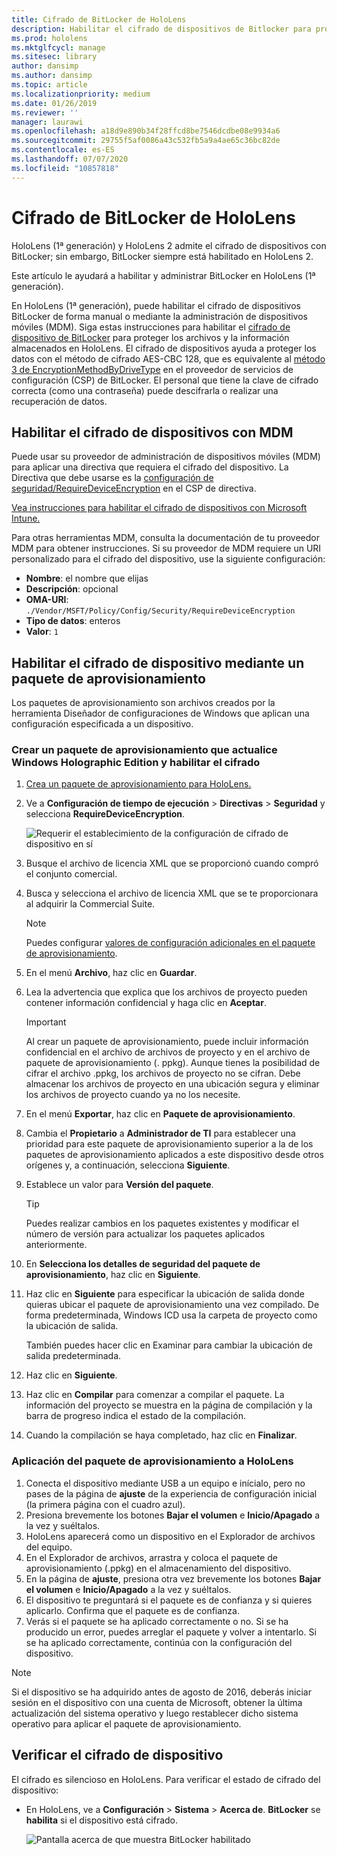 ```yaml
---
title: Cifrado de BitLocker de HoloLens
description: Habilitar el cifrado de dispositivos de Bitlocker para proteger los archivos almacenados en HoloLens
ms.prod: hololens
ms.mktglfcycl: manage
ms.sitesec: library
author: dansimp
ms.author: dansimp
ms.topic: article
ms.localizationpriority: medium
ms.date: 01/26/2019
ms.reviewer: ''
manager: laurawi
ms.openlocfilehash: a18d9e890b34f28ffcd8be7546dcdbe08e9934a6
ms.sourcegitcommit: 29755f5af0086a43c532fb5a9a4ae65c36bc82de
ms.contentlocale: es-ES
ms.lasthandoff: 07/07/2020
ms.locfileid: "10857818"
---
```

# Cifrado de BitLocker de HoloLens

HoloLens (1ª generación) y HoloLens 2 admite el cifrado de dispositivos con BitLocker; sin embargo, BitLocker siempre está habilitado en HoloLens 2.

Este artículo le ayudará a habilitar y administrar BitLocker en HoloLens (1ª generación).

En HoloLens (1ª generación), puede habilitar el cifrado de dispositivos BitLocker de forma manual o mediante la administración de dispositivos móviles (MDM). Siga estas instrucciones para habilitar el [cifrado de dispositivo de BitLocker](https://docs.microsoft.com/windows/security/information-protection/bitlocker/bitlocker-device-encryption-overview-windows-10#bitlocker-device-encryption) para proteger los archivos y la información almacenados en HoloLens. El cifrado de dispositivos ayuda a proteger los datos con el método de cifrado AES-CBC 128, que es equivalente al [método 3 de EncryptionMethodByDriveType](https://docs.microsoft.com/windows/client-management/mdm/bitlocker-csp#encryptionmethodbydrivetype) en el proveedor de servicios de configuración (CSP) de BitLocker. El personal que tiene la clave de cifrado correcta (como una contraseña) puede descifrarla o realizar una recuperación de datos.

## Habilitar el cifrado de dispositivos con MDM

Puede usar su proveedor de administración de dispositivos móviles (MDM) para aplicar una directiva que requiera el cifrado del dispositivo. La Directiva que debe usarse es la [configuración de seguridad/RequireDeviceEncryption](https://docs.microsoft.com/windows/client-management/mdm/policy-csp-security#security-requiredeviceencryption) en el CSP de directiva.

[Vea instrucciones para habilitar el cifrado de dispositivos con Microsoft Intune.](https://docs.microsoft.com/intune/compliance-policy-create-windows#windows-holographic-for-business)

Para otras herramientas MDM, consulta la documentación de tu proveedor MDM para obtener instrucciones. Si su proveedor de MDM requiere un URI personalizado para el cifrado del dispositivo, use la siguiente configuración:

- **Nombre**: el nombre que elijas
- **Descripción**: opcional
- **OMA-URI**: `./Vendor/MSFT/Policy/Config/Security/RequireDeviceEncryption`
- **Tipo de datos**: enteros
- **Valor**: `1`

## Habilitar el cifrado de dispositivo mediante un paquete de aprovisionamiento

Los paquetes de aprovisionamiento son archivos creados por la herramienta Diseñador de configuraciones de Windows que aplican una configuración especificada a un dispositivo. 

### Crear un paquete de aprovisionamiento que actualice Windows Holographic Edition y habilitar el cifrado

1. [Crea un paquete de aprovisionamiento para HoloLens.](hololens-provisioning.md)
1. Ve a **Configuración de tiempo de ejecución** > **Directivas** > **Seguridad** y selecciona **RequireDeviceEncryption**.

    ![Requerir el establecimiento de la configuración de cifrado de dispositivo en sí](images/device-encryption.png)

1. Busque el archivo de licencia XML que se proporcionó cuando compró el conjunto comercial.

1. Busca y selecciona el archivo de licencia XML que se te proporcionara al adquirir la Commercial Suite.
    > [!NOTE]
    > Puedes configurar [valores de configuración adicionales en el paquete de aprovisionamiento](hololens-provisioning.md).

1. En el menú **Archivo**, haz clic en **Guardar**. 

1. Lea la advertencia que explica que los archivos de proyecto pueden contener información confidencial y haga clic en **Aceptar**.

    > [!IMPORTANT]
    > Al crear un paquete de aprovisionamiento, puede incluir información confidencial en el archivo de archivos de proyecto y en el archivo de paquete de aprovisionamiento (. ppkg). Aunque tienes la posibilidad de cifrar el archivo .ppkg, los archivos de proyecto no se cifran. Debe almacenar los archivos de proyecto en una ubicación segura y eliminar los archivos de proyecto cuando ya no los necesite.

1. En el menú **Exportar**, haz clic en **Paquete de aprovisionamiento**.
1. Cambia el **Propietario** a **Administrador de TI** para establecer una prioridad para este paquete de aprovisionamiento superior a la de los paquetes de aprovisionamiento aplicados a este dispositivo desde otros orígenes y, a continuación, selecciona **Siguiente**.
1. Establece un valor para **Versión del paquete**.

    > [!TIP]
    > Puedes realizar cambios en los paquetes existentes y modificar el número de versión para actualizar los paquetes aplicados anteriormente.

1. En **Selecciona los detalles de seguridad del paquete de aprovisionamiento**, haz clic en **Siguiente**.
1. Haz clic en **Siguiente** para especificar la ubicación de salida donde quieras ubicar el paquete de aprovisionamiento una vez compilado. De forma predeterminada, Windows ICD usa la carpeta de proyecto como la ubicación de salida.

    También puedes hacer clic en Examinar para cambiar la ubicación de salida predeterminada.

1. Haz clic en **Siguiente**.
1. Haz clic en **Compilar** para comenzar a compilar el paquete. La información del proyecto se muestra en la página de compilación y la barra de progreso indica el estado de la compilación.
1. Cuando la compilación se haya completado, haz clic en **Finalizar**.

### Aplicación del paquete de aprovisionamiento a HoloLens

1. Conecta el dispositivo mediante USB a un equipo e inícialo, pero no pases de la página de **ajuste** de la experiencia de configuración inicial (la primera página con el cuadro azul).
1. Presiona brevemente los botones **Bajar el volumen** e **Inicio/Apagado** a la vez y suéltalos.
1. HoloLens aparecerá como un dispositivo en el Explorador de archivos del equipo.
1. En el Explorador de archivos, arrastra y coloca el paquete de aprovisionamiento (.ppkg) en el almacenamiento del dispositivo.
1. En la página de **ajuste**, presiona otra vez brevemente los botones **Bajar el volumen** e **Inicio/Apagado** a la vez y suéltalos.
1. El dispositivo te preguntará si el paquete es de confianza y si quieres aplicarlo. Confirma que el paquete es de confianza.
1. Verás si el paquete se ha aplicado correctamente o no. Si se ha producido un error, puedes arreglar el paquete y volver a intentarlo. Si se ha aplicado correctamente, continúa con la configuración del dispositivo.

> [!NOTE]
> Si el dispositivo se ha adquirido antes de agosto de 2016, deberás iniciar sesión en el dispositivo con una cuenta de Microsoft, obtener la última actualización del sistema operativo y luego restablecer dicho sistema operativo para aplicar el paquete de aprovisionamiento.

## Verificar el cifrado de dispositivo

El cifrado es silencioso en HoloLens. Para verificar el estado de cifrado del dispositivo:

- En HoloLens, ve a **Configuración** > **Sistema** > **Acerca de**. **BitLocker** se **habilita** si el dispositivo está cifrado. 

    ![Pantalla acerca de que muestra BitLocker habilitado](images/about-encryption.png)
